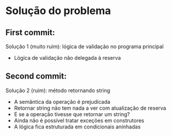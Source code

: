 # Solução do problema

 ## First commit: 
 Solução 1 (muito ruim): lógica de validação no programa principal
- Lógica de validação não delegada à reserva
 
## Second commit: 
Solução 2 (ruim): método retornando string
- A semântica da operação é prejudicada
- Retornar string não tem nada a ver com atualização de reserva
- E se a operação tivesse que retornar um string?
- Ainda não é possível tratar exceções em construtores
- A lógica fica estruturada em condicionais aninhadas
